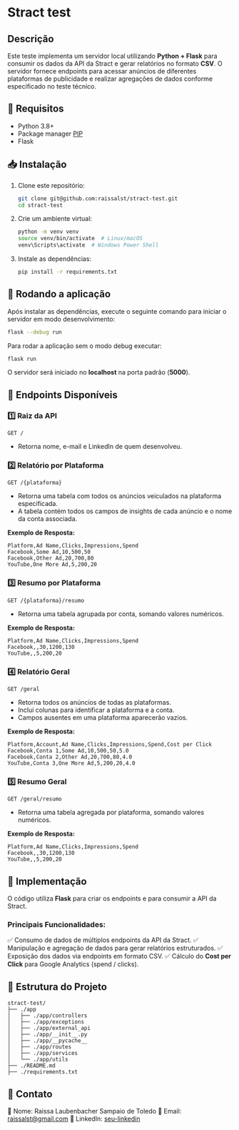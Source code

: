 # Stract test

## Descrição

Este teste implementa um servidor local utilizando **Python + Flask** para consumir os dados da API da Stract e gerar relatórios no formato **CSV**. O servidor fornece endpoints para acessar anúncios de diferentes plataformas de publicidade e realizar agregações de dados conforme especificado no teste técnico.

## 📌 Requisitos

- Python 3.8+
- Package manager <a name="pip" href="https://pip.pypa.io/en/stable/" target="_blank">PIP</a>
- Flask

## 📥 Instalação

1. Clone este repositório:

   ```bash
   git clone git@github.com:raissalst/stract-test.git
   cd stract-test
   ```

2. Crie um ambiente virtual:

   ```bash
   python -m venv venv
   source venv/bin/activate  # Linux/macOS
   venv\Scripts\activate  # Windows Power Shell
   ```

3. Instale as dependências:
   ```bash
   pip install -r requirements.txt
   ```

## 🚀 Rodando a aplicação

Após instalar as dependências, execute o seguinte comando para iniciar o servidor em modo desenvolvimento:

```bash
flask --debug run
```

Para rodar a aplicação sem o modo debug executar:

```bash
flask run
```

O servidor será iniciado no **localhost** na porta padrão (**5000**).

## 📌 Endpoints Disponíveis

### 1️⃣ **Raiz da API**

`GET /`

- Retorna nome, e-mail e LinkedIn de quem desenvolveu.

### 2️⃣ **Relatório por Plataforma**

`GET /{plataforma}`

- Retorna uma tabela com todos os anúncios veiculados na plataforma especificada.
- A tabela contém todos os campos de insights de cada anúncio e o nome da conta associada.

**Exemplo de Resposta:**

```
Platform,Ad Name,Clicks,Impressions,Spend
Facebook,Some Ad,10,500,50
Facebook,Other Ad,20,700,80
YouTube,One More Ad,5,200,20
```

### 3️⃣ **Resumo por Plataforma**

`GET /{plataforma}/resumo`

- Retorna uma tabela agrupada por conta, somando valores numéricos.

**Exemplo de Resposta:**

```
Platform,Ad Name,Clicks,Impressions,Spend
Facebook,,30,1200,130
YouTube,,5,200,20
```

### 4️⃣ **Relatório Geral**

`GET /geral`

- Retorna todos os anúncios de todas as plataformas.
- Inclui colunas para identificar a plataforma e a conta.
- Campos ausentes em uma plataforma aparecerão vazios.

**Exemplo de Resposta:**

```
Platform,Account,Ad Name,Clicks,Impressions,Spend,Cost per Click
Facebook,Conta 1,Some Ad,10,500,50,5.0
Facebook,Conta 2,Other Ad,20,700,80,4.0
YouTube,Conta 3,One More Ad,5,200,20,4.0
```

### 5️⃣ **Resumo Geral**

`GET /geral/resumo`

- Retorna uma tabela agregada por plataforma, somando valores numéricos.

**Exemplo de Resposta:**

```
Platform,Ad Name,Clicks,Impressions,Spend
Facebook,,30,1200,130
YouTube,,5,200,20
```

## 🔧 Implementação

O código utiliza **Flask** para criar os endpoints e para consumir a API da Stract.

### Principais Funcionalidades:

✅ Consumo de dados de múltiplos endpoints da API da Stract.
✅ Manipulação e agregação de dados para gerar relatórios estruturados.
✅ Exposição dos dados via endpoints em formato CSV.
✅ Cálculo do **Cost per Click** para Google Analytics (spend / clicks).

## 📝 Estrutura do Projeto

```
stract-test/
├── ./app
│   ├── ./app/controllers
│   ├── ./app/exceptions
│   ├── ./app/external_api
│   ├── ./app/__init__.py
│   ├── ./app/__pycache__
│   ├── ./app/routes
│   ├── ./app/services
│   └── ./app/utils
├── ./README.md
├── ./requirements.txt
```

## 📧 Contato

📌 Nome: Raissa Laubenbacher Sampaio de Toledo
📩 Email: raissalst@gmail.com
🔗 LinkedIn: [seu-linkedin](https://www.linkedin.com/in/raissalstoledo/)
